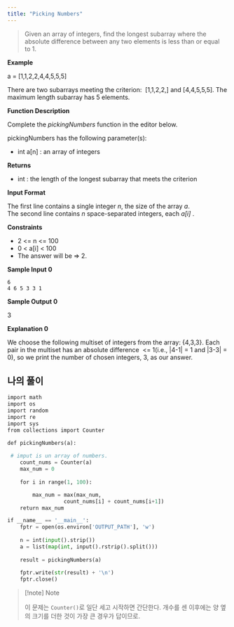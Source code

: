 ```yaml
---
title: "Picking Numbers"
---
```


> Given an array of integers, find the longest subarray where the absolute difference between any two elements is less than or equal to 1. 

**Example**

a = [1,1,2,2,4,4,5,5,5]

There are two subarrays meeting the criterion:  [1,1,2,2,] and [4,4,5,5,5]. The maximum length subarray has 5 elements.

**Function Description**

Complete the _pickingNumbers_ function in the editor below. 

pickingNumbers has the following parameter(s): 

- int a[n] : an array of integers 

**Returns**

- int : the length of the longest subarray that meets the criterion 

**Input Format**

The first line contains a single integer _n_, the size of the array _a_.   
The second line contains _n_ space-separated integers, each *a[i]* .

**Constraints**
- 2 <= n <= 100
- 0 < a[i] < 100
-   The answer will be => 2. 

**Sample Input 0**

```
6
4 6 5 3 3 1
```

**Sample Output 0**

3

**Explanation 0**

We choose the following multiset of integers from the array: {4,3,3}. Each pair in the multiset has an absolute difference  <= 1(i.e., |4-1| = 1 and |3-3| = 0), so we print the number of chosen integers, 3, as our answer.

## 나의 풀이

```python
import math
import os
import random
import re
import sys
from collections import Counter

def pickingNumbers(a):
   
 # imput is un array of numbers.
    count_nums = Counter(a)
    max_num = 0
    
    for i in range(1, 100):

        max_num = max(max_num, 
				  count_nums[i] + count_nums[i+1])
    return max_num

if __name__ == '__main__':
    fptr = open(os.environ['OUTPUT_PATH'], 'w')
    
    n = int(input().strip())
    a = list(map(int, input().rstrip().split()))
    
    result = pickingNumbers(a)
    
    fptr.write(str(result) + '\n')
    fptr.close()
```

> [!note]  Note  
>   
> 이 문제는 `Counter()`로 일단 세고 시작하면 간단한다.
> 개수를 센 이후에는 양 옆의 크기를 더한 것이 가장 큰 경우가 답이므로.
